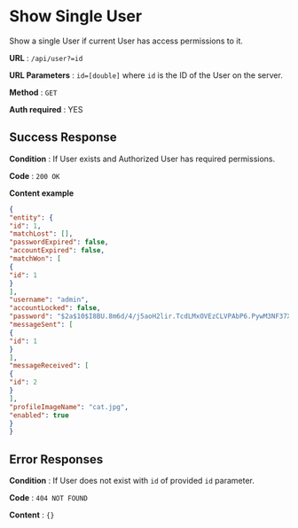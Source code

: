 # Show Single User

Show a single User if current User has access permissions to it.

**URL** : `/api/user?=id`

**URL Parameters** : `id=[double]` where `id` is the ID of the User on the
server.

**Method** : `GET`

**Auth required** : YES


## Success Response

**Condition** : If User exists and Authorized User has required permissions.

**Code** : `200 OK`

**Content example**

```json
{
"entity": {
"id": 1,
"matchLost": [],
"passwordExpired": false,
"accountExpired": false,
"matchWon": [
{
"id": 1
}
],
"username": "admin",
"accountLocked": false,
"password": "$2a$10$I8BU.8m6d/4/j5aoH2lir.TcdLMxOVEzCLVPAbP6.PywM3NF37XLG",
"messageSent": [
{
"id": 1
}
],
"messageReceived": [
{
"id": 2
}
],
"profileImageName": "cat.jpg",
"enabled": true
}
}
```

## Error Responses

**Condition** : If User does not exist with `id` of provided `id` parameter.

**Code** : `404 NOT FOUND`

**Content** : `{}`

